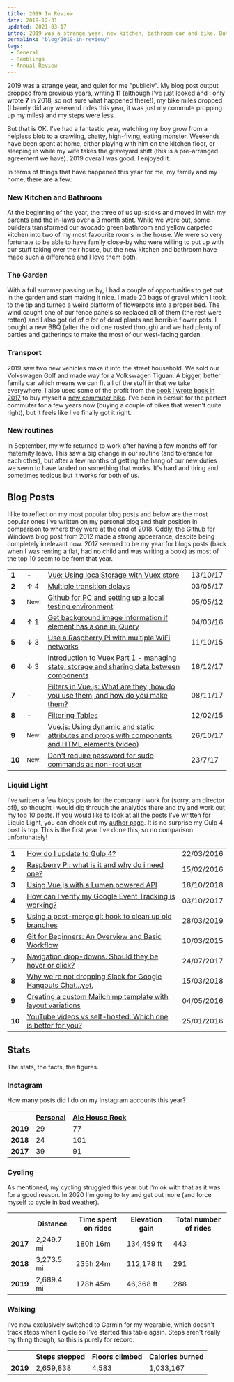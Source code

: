 ```yaml
---
title: 2019 In Review
date: 2019-12-31
updated: 2021-03-17
intro: 2019 was a strange year, new kitchen, bathroom car and bike. But overall it was good. I enjoyed it.
permalink: "blog/2019-in-review/"
tags:
 - General
 - Ramblings
 - Annual Review
---
```


2019 was a strange year, and quiet for me "publicly". My blog post output dropped from previous years, writing **11** (although I've just looked and I only wrote **7** in 2018, so not sure what happened there!), my bike miles dropped (I barely did any weekend rides this year, it was just my commute propping up my miles) and my steps were less.

But that is OK. I've had a fantastic year, watching my boy grow from a helpless blob to a crawling, chatty, high-fiving, eating monster. Weekends have been spent at home, either playing with him on the kitchen floor, or sleeping in while my wife takes the graveyard shift (this is a pre-arranged agreement we have). 2019 overall was good. I enjoyed it.

In terms of things that have happened this year for me, my family and my home, there are a few:

### New Kitchen and Bathroom

At the beginning of the year, the three of us up-sticks and moved in with my parents and the in-laws over a 3 month stint. While we were out, some builders transformed our avocado green bathroom and yellow carpeted kitchen into two of my most favourite rooms in the house. We were so very fortunate to be able to have family close-by who were willing to put up with our stuff taking over their house, but the new kitchen and bathroom have made such a difference and I love them both.

### The Garden

With a full summer passing us by, I had a couple of opportunities to get out in the garden and start making it nice. I made 20 bags of gravel which I took to the tip and turned a weird platform of flowerpots into a proper bed. The wind caught one of our fence panels so replaced all of them (the rest were rotten) and I also got rid of _a lot_ of dead plants and horrible flower pots.  I bought a new BBQ (after the old one rusted through) and we had plenty of parties and gatherings to make the most of our west-facing garden.

### Transport

2019 saw two new vehicles make it into the street household. We sold our Volkswagen Golf and made way for a Volkswagen Tiguan. A bigger, better family car which means we can fit all of the stuff in that we take everywhere. I also used some of the profit from the [book I wrote back in 2017](https://www.packtpub.com/gb/application-development/vuejs-2x-example) to buy myself a [new commuter bike](https://www.instagram.com/p/B0dA_UTn4_Y/). I've been in persuit for the perfect commuter for a few years now (buying a couple of bikes that weren't quite right), but it feels like I've finally got it right.

### New routines

In September, my wife returned to work after having a few months off for maternity leave. This saw a big change in our routine (and tolerance for each other), but after a few months of getting the hang of our new duties we seem to have landed on something that works. It's hard and tiring and sometimes tedious but it works for both of us.

## Blog Posts

I like to reflect on my most popular blog posts and below are the most popular ones I've written on my personal blog and their position in comparison to where they were at the end of 2018.  Oddly, the Github for Windows blog post from 2012 made a strong appearance, despite being completely irrelevant now. 2017 seemed to be my year for blogs posts (back when I was renting a flat, had no child and was writing a book) as most of the top 10 seem to be from that year.

<table>
<tr><td><strong>1</strong></td><td> - </td><td><a href="
/blog/vue-js-using-localstorage-with-the-vuex-store/">Vue: Using localStorage with Vuex store</a></td><td>13/10/17</td></tr>
<tr><td><strong>2</strong></td><td class="winner">↑ 4</td><td><a href="
/blog/multiple-transition-delay">Multiple transition delays</a></td><td>03/05/17</td></tr>
<tr><td><strong>3</strong></td><td><small>New!<small></td><td><a href="
/blog/github-for-pc-and-setting-up-a-local-testing-environment/">Github for PC and setting up a local testing environment</a></td><td>05/05/12</td></tr>
<tr><td><strong>4</strong></td><td class="winner">↑ 1</td><td><a href="
/blog/get-background-image-information-if-element-has-a-one-in-jquery/">Get background image information if element has a one in jQuery</a></td><td>04/03/16</td></tr>
<tr><td><strong>5</strong></td><td class="loser">↓ 3</td><td><a href="
/blog/use-a-raspberry-pi-with-multiple-wifi-networks/">Use a Raspberry Pi with multiple WiFi networks</a></td><td>11/10/15</td></tr>
<tr><td><strong>6</strong></td><td class="loser">↓ 3</td><td><a href="
/blog/introduction-to-vuex-managing-state-storage-and-sharing-data-between-components/">Introduction to Vuex Part 1 - managing state, storage and sharing data between components</a></td><td>18/12/17</td></tr>
<tr><td><strong>7</strong></td><td> - </td><td><a href="
/blog/vue-js-filters-what-are-they-how-do-you-use-them-and-how-do-you-make-them-video/">Filters in Vue.js: What are they, how do you use them, and how do you make them?</a></td><td>08/11/17</td></tr>
<tr><td><strong>8</strong></td><td> - </td><td><a href="
/blog/filtering-tables">Filtering Tables</a></td><td>12/02/15</td></tr>
<tr><td><strong>9</strong></td><td><small>New!<small></td><td><a href="
/blog/using-dynamic-and-static-attributes-and-props-with-components-and-html-elements-video/">Vue.js: Using dynamic and static attributes and props with components and HTML elements (video)</a></td><td>26/10/17</td></tr>
<tr><td><strong>10</strong></td><td><small>New!<small></td><td><a href="
/blog/dont-require-password-for-sudo-commands-as-non-root-user/">Don't require password for sudo commands as non-root user</a></td><td>23/7/17</td></tr>
</table>

### Liquid Light

I've written a few blogs posts for the company I work for (sorry, am director of!), so thought I would dig through the analytics there and try and work out my top 10 posts. If you would like to look at all the posts I've written for Liquid Light, you can check out my [author page](https://www.liquidlight.co.uk/blog/author/mike-street/). It is no surprise my Gulp 4 post is top.  This is the first year I've done this, so no comparison unfortunately!

<table>
	<tr>
		<td><strong>1</strong></td>
		<td><a href="https://www.liquidlight.co.uk/blog/how-do-i-update-to-gulp-4/">How do I update to Gulp 4?</a></td>
		<td>22/03/2016</td>
	</tr>
	<tr>
		<td><strong>2</strong></td>
		<td><a href="https://www.liquidlight.co.uk/blog/raspberry-pi-what-is-it-and-why-do-i-need-one/">Raspberry Pi: what is it and why do i need one?</a></td>
		<td>15/02/2016</td>
	</tr>
	<tr>
		<td><strong>3</strong></td>
		<td><a href="https://www.liquidlight.co.uk/blog/using-vuejs-with-a-lumen-powered-api/">Using Vue.js with a Lumen powered API</a></td>
		<td>18/10/2018</td>
	</tr>
	<tr>
		<td><strong>4</strong></td>
		<td><a href="https://www.liquidlight.co.uk/blog/how-can-i-verify-my-google-event-tracking-is-working/">How can I verify my Google Event Tracking is working?</a></td>
		<td>03/10/2017</td>
	</tr>
	<tr>
		<td><strong>5</strong></td>
		<td><a href="https://www.liquidlight.co.uk/blog/using-a-post-merge-git-hook-to-clean-up-old-branches/">Using a post-merge git hook to clean up old branches</a></td>
		<td>28/03/2019</td>
	</tr>
	<tr>
		<td><strong>6</strong></td>
		<td><a href="https://www.liquidlight.co.uk/blog/git-for-beginners-an-overview-and-basic-workflow/">Git for Beginners: An Overview and Basic Workflow</a></td>
		<td>10/03/2015</td>
	</tr>
	<tr>
		<td><strong>7</strong></td>
		<td><a href="https://www.liquidlight.co.uk/blog/navigation-drop-downs-should-they-be-hover-or-click/">Navigation drop-downs. Should they be hover or click?</a></td>
		<td>24/07/2017</td>
	</tr>
	<tr>
		<td><strong>8</strong></td>
		<td><a href="https://www.liquidlight.co.uk/blog/why-were-not-dropping-slack-for-google-hangouts-chat-yet/">Why we're not dropping Slack for Google Hangouts Chat...yet.</a></td>
		<td>15/03/2018</td>
	</tr>
	<tr>
		<td><strong>9</strong></td>
		<td><a href="https://www.liquidlight.co.uk/blog/creating-a-custom-mailchimp-template-with-layout-variations/">Creating a custom Mailchimp template with layout variations</a></td>
		<td>04/05/2016</td>
	</tr>
	<tr>
		<td><strong>10</strong></td>
		<td><a href="https://www.liquidlight.co.uk/blog/youtube-videos-vs-self-hosted-which-one-is-better-for-you/">YouTube videos vs self-hosted: Which one is better for you?</a></td>
		<td>25/01/2016</td>
	</tr>
</table>

## Stats

The stats, the facts, the figures.

### Instagram

How many posts did I do on my Instagram accounts this year?

<table class="fixed">
<tr><th></th><th><a href="https://www.instagram.com/mikestreety/">Personal</a></th><th><a href="https://www.instagram.com/ale_house_rock/">Ale House Rock</a></th></tr>
<tr><td class="center"><strong>2019</strong></td><td class="center">29</td><td class="center">77</td></tr>
<tr><td class="center"><strong>2018</strong></td><td class="center">24</td><td class="center">101</td></tr>
<tr><td class="center"><strong>2017</strong></td><td class="center">39</td><td class="center">91</td></tr>
</table>

### Cycling

As mentioned, my cycling struggled this year but I'm ok with that as it was for a good reason. In 2020 I'm going to try and get out more (and force myself to cycle in bad weather).

<table class="fixed">
<tr><th></th><th><strong>Distance</strong></th><th><strong>Time spent on rides</strong></th><th><strong>Elevation gain</strong></th><th><strong>Total number of rides</strong></th></tr>
<tr><td class="center"><strong>2017</strong></td><td class="loser center">2,249.7 mi</td><td class="center">180h 16m</td><td class="winner center">134,459 ft</td><td class="center">443</td></tr>
<tr><td class="center"><strong>2018</strong></td><td class="winner center">3,273.5 mi</td><td class="winner center">235h 24m</td><td class="center">112,178 ft</td><td class="center">291</td></tr>
<tr><td class="center"><strong>2019</strong></td><td class="center">2,689.4 mi</td><td  class="loser center">178h 45m</td><td  class="loser center">46,368 ft</td><td class="center">288</td></tr></table>

### Walking

I've now exclusively switched to Garmin for my wearable, which doesn't track steps when I cycle so I've started this table again. Steps aren't really my thing though, so this is purely for record.

<table class="fixed">
<tr><th></th><th>Steps stepped</th><th>Floors climbed</th><th>Calories burned</th></tr>
<tr><td class="center"><strong>2019</strong><td class="center">2,659,838</td><td class="center">4,583</td><td class="center">1,033,167</td></tr>
</table>
